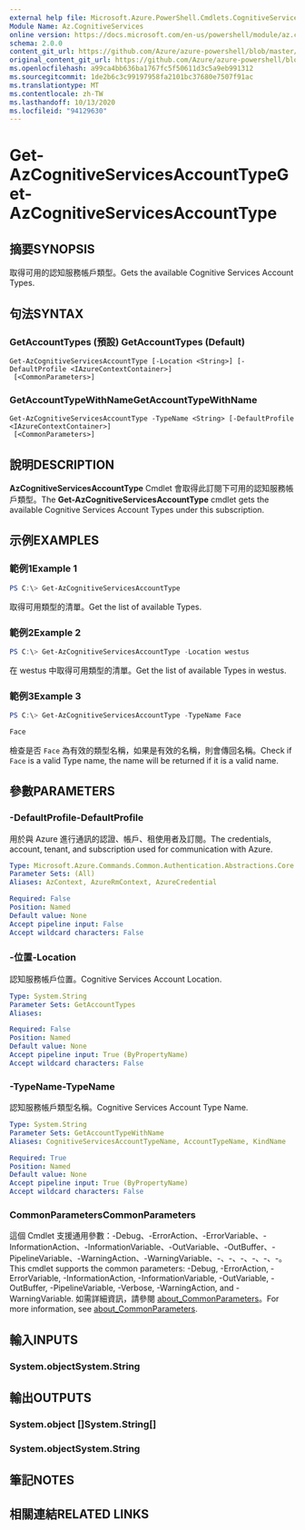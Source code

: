 ```yaml
---
external help file: Microsoft.Azure.PowerShell.Cmdlets.CognitiveServices.dll-Help.xml
Module Name: Az.CognitiveServices
online version: https://docs.microsoft.com/en-us/powershell/module/az.cognitiveservices/get-azcognitiveservicesaccounttype
schema: 2.0.0
content_git_url: https://github.com/Azure/azure-powershell/blob/master/src/CognitiveServices/CognitiveServices/help/Get-AzCognitiveServicesAccountType.md
original_content_git_url: https://github.com/Azure/azure-powershell/blob/master/src/CognitiveServices/CognitiveServices/help/Get-AzCognitiveServicesAccountType.md
ms.openlocfilehash: a99ca4bb636ba1767fc5f50611d3c5a9eb991312
ms.sourcegitcommit: 1de2b6c3c99197958fa2101bc37680e7507f91ac
ms.translationtype: MT
ms.contentlocale: zh-TW
ms.lasthandoff: 10/13/2020
ms.locfileid: "94129630"
---
```

# <span data-ttu-id="87762-101">Get-AzCognitiveServicesAccountType</span><span class="sxs-lookup"><span data-stu-id="87762-101">Get-AzCognitiveServicesAccountType</span></span>

## <span data-ttu-id="87762-102">摘要</span><span class="sxs-lookup"><span data-stu-id="87762-102">SYNOPSIS</span></span>
<span data-ttu-id="87762-103">取得可用的認知服務帳戶類型。</span><span class="sxs-lookup"><span data-stu-id="87762-103">Gets the available Cognitive Services Account Types.</span></span>

## <span data-ttu-id="87762-104">句法</span><span class="sxs-lookup"><span data-stu-id="87762-104">SYNTAX</span></span>

### <span data-ttu-id="87762-105">GetAccountTypes (預設) </span><span class="sxs-lookup"><span data-stu-id="87762-105">GetAccountTypes (Default)</span></span>
```
Get-AzCognitiveServicesAccountType [-Location <String>] [-DefaultProfile <IAzureContextContainer>]
 [<CommonParameters>]
```

### <span data-ttu-id="87762-106">GetAccountTypeWithName</span><span class="sxs-lookup"><span data-stu-id="87762-106">GetAccountTypeWithName</span></span>
```
Get-AzCognitiveServicesAccountType -TypeName <String> [-DefaultProfile <IAzureContextContainer>]
 [<CommonParameters>]
```

## <span data-ttu-id="87762-107">說明</span><span class="sxs-lookup"><span data-stu-id="87762-107">DESCRIPTION</span></span>
<span data-ttu-id="87762-108">**AzCognitiveServicesAccountType** Cmdlet 會取得此訂閱下可用的認知服務帳戶類型。</span><span class="sxs-lookup"><span data-stu-id="87762-108">The **Get-AzCognitiveServicesAccountType** cmdlet gets the available Cognitive Services Account Types under this subscription.</span></span>

## <span data-ttu-id="87762-109">示例</span><span class="sxs-lookup"><span data-stu-id="87762-109">EXAMPLES</span></span>

### <span data-ttu-id="87762-110">範例1</span><span class="sxs-lookup"><span data-stu-id="87762-110">Example 1</span></span>
```powershell
PS C:\> Get-AzCognitiveServicesAccountType
```

<span data-ttu-id="87762-111">取得可用類型的清單。</span><span class="sxs-lookup"><span data-stu-id="87762-111">Get the list of available Types.</span></span>

### <span data-ttu-id="87762-112">範例2</span><span class="sxs-lookup"><span data-stu-id="87762-112">Example 2</span></span>
```powershell
PS C:\> Get-AzCognitiveServicesAccountType -Location westus
```

<span data-ttu-id="87762-113">在 westus 中取得可用類型的清單。</span><span class="sxs-lookup"><span data-stu-id="87762-113">Get the list of available Types in westus.</span></span>

### <span data-ttu-id="87762-114">範例3</span><span class="sxs-lookup"><span data-stu-id="87762-114">Example 3</span></span>
```powershell
PS C:\> Get-AzCognitiveServicesAccountType -TypeName Face

Face
```

<span data-ttu-id="87762-115">檢查是否 `Face` 為有效的類型名稱，如果是有效的名稱，則會傳回名稱。</span><span class="sxs-lookup"><span data-stu-id="87762-115">Check if `Face` is a valid Type name, the name will be returned if it is a valid name.</span></span>

## <span data-ttu-id="87762-116">參數</span><span class="sxs-lookup"><span data-stu-id="87762-116">PARAMETERS</span></span>

### <span data-ttu-id="87762-117">-DefaultProfile</span><span class="sxs-lookup"><span data-stu-id="87762-117">-DefaultProfile</span></span>
<span data-ttu-id="87762-118">用於與 Azure 進行通訊的認證、帳戶、租使用者及訂閱。</span><span class="sxs-lookup"><span data-stu-id="87762-118">The credentials, account, tenant, and subscription used for communication with Azure.</span></span>

```yaml
Type: Microsoft.Azure.Commands.Common.Authentication.Abstractions.Core.IAzureContextContainer
Parameter Sets: (All)
Aliases: AzContext, AzureRmContext, AzureCredential

Required: False
Position: Named
Default value: None
Accept pipeline input: False
Accept wildcard characters: False
```

### <span data-ttu-id="87762-119">-位置</span><span class="sxs-lookup"><span data-stu-id="87762-119">-Location</span></span>
<span data-ttu-id="87762-120">認知服務帳戶位置。</span><span class="sxs-lookup"><span data-stu-id="87762-120">Cognitive Services Account Location.</span></span>

```yaml
Type: System.String
Parameter Sets: GetAccountTypes
Aliases:

Required: False
Position: Named
Default value: None
Accept pipeline input: True (ByPropertyName)
Accept wildcard characters: False
```

### <span data-ttu-id="87762-121">-TypeName</span><span class="sxs-lookup"><span data-stu-id="87762-121">-TypeName</span></span>
<span data-ttu-id="87762-122">認知服務帳戶類型名稱。</span><span class="sxs-lookup"><span data-stu-id="87762-122">Cognitive Services Account Type Name.</span></span>

```yaml
Type: System.String
Parameter Sets: GetAccountTypeWithName
Aliases: CognitiveServicesAccountTypeName, AccountTypeName, KindName

Required: True
Position: Named
Default value: None
Accept pipeline input: True (ByPropertyName)
Accept wildcard characters: False
```

### <span data-ttu-id="87762-123">CommonParameters</span><span class="sxs-lookup"><span data-stu-id="87762-123">CommonParameters</span></span>
<span data-ttu-id="87762-124">這個 Cmdlet 支援通用參數：-Debug、-ErrorAction、-ErrorVariable、-InformationAction、-InformationVariable、-OutVariable、-OutBuffer、-PipelineVariable、-WarningAction、-WarningVariable、-、-、-、-、-、-。</span><span class="sxs-lookup"><span data-stu-id="87762-124">This cmdlet supports the common parameters: -Debug, -ErrorAction, -ErrorVariable, -InformationAction, -InformationVariable, -OutVariable, -OutBuffer, -PipelineVariable, -Verbose, -WarningAction, and -WarningVariable.</span></span> <span data-ttu-id="87762-125">如需詳細資訊，請參閱 [about_CommonParameters](http://go.microsoft.com/fwlink/?LinkID=113216)。</span><span class="sxs-lookup"><span data-stu-id="87762-125">For more information, see [about_CommonParameters](http://go.microsoft.com/fwlink/?LinkID=113216).</span></span>

## <span data-ttu-id="87762-126">輸入</span><span class="sxs-lookup"><span data-stu-id="87762-126">INPUTS</span></span>

### <span data-ttu-id="87762-127">System.object</span><span class="sxs-lookup"><span data-stu-id="87762-127">System.String</span></span>

## <span data-ttu-id="87762-128">輸出</span><span class="sxs-lookup"><span data-stu-id="87762-128">OUTPUTS</span></span>

### <span data-ttu-id="87762-129">System.object []</span><span class="sxs-lookup"><span data-stu-id="87762-129">System.String[]</span></span>

### <span data-ttu-id="87762-130">System.object</span><span class="sxs-lookup"><span data-stu-id="87762-130">System.String</span></span>

## <span data-ttu-id="87762-131">筆記</span><span class="sxs-lookup"><span data-stu-id="87762-131">NOTES</span></span>

## <span data-ttu-id="87762-132">相關連結</span><span class="sxs-lookup"><span data-stu-id="87762-132">RELATED LINKS</span></span>
